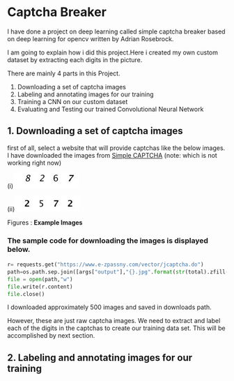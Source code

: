 
# Captcha Breaker
I have done a project on deep learning called simple captcha breaker based on deep learning
for opencv written by Adrian Rosebrock.
 
 I am going to explain how i did this project.Here i created my own custom dataset by extracting each digits in the picture.
 
 There are mainly 4 parts in this Project.
 
 
 1. Downloading a set of captcha images
 2. Labeling and annotating images for our training
 3. Training a CNN on our custom dataset
 4. Evaluating and Testing our trained Convolutional Neural Network    

## 1. Downloading a set of captcha images
first of all, select a website that will provide captchas like the below images. I have downloaded the images from [Simple CAPTCHA](https://www.e-zpassny.com/vector/jcaptcha.do) (note: which is not working right now)


  (i)![image](https://github.com/pavan555/Captcha-Breaker/blob/master/downloads/00036.jpg?raw=true) 
  
  (ii)![image2](https://github.com/pavan555/Captcha-Breaker/blob/master/downloads/00087.jpg?raw=true)
  
  Figures : **Example Images**
  

### The sample code for downloading the images is displayed below.

```python
r= requests.get("https://www.e-zpassny.com/vector/jcaptcha.do")
path=os.path.sep.join([args["output"],"{}.jpg".format(str(total).zfill(5))])
file = open(path,"w")
file.write(r.content)
file.close()
```
I downloaded approximately 500 images and saved in downloads path.

However, these are just raw captcha images.
We need to extract and label each of the digits in the captchas to create our training data set.
This will be accomplished by next section.



##  2. Labeling and annotating images for our training
